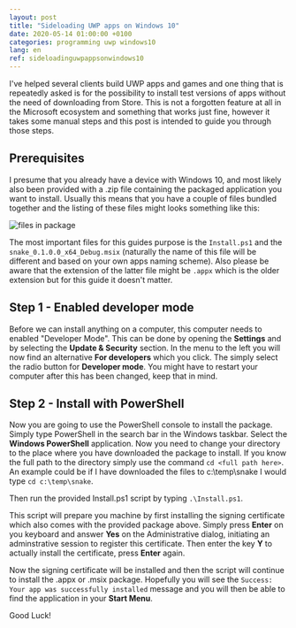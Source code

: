 ```yaml
---
layout: post
title: "Sideloading UWP apps on Windows 10"
date: 2020-05-14 01:00:00 +0100
categories: programming uwp windows10
lang: en
ref: sideloadinguwpappsonwindows10
---
```

I've helped several clients build UWP apps and games and one thing that is repeatedly asked is for the possibility to install test versions of apps without the need of downloading from Store. This is not a forgotten feature at all in the Microsoft ecosystem and something that works just fine, however it takes some manual steps and this post is intended to guide you through those steps.

## Prerequisites
I presume that you already have a device with Windows 10, and most likely also been provided with a .zip file containing the packaged application you want to install. Usually this means that you have a couple of files bundled together and the listing of these files might looks something like this:

![files in package][files]

The most important files for this guides purpose is the `Install.ps1` and the `snake_0.1.0.0_x64_Debug.msix` (naturally the name of this file will be different and based on your own apps naming scheme). Also please be aware that the extension of the latter file might be `.appx` which is the older extension but for this guide it doesn't matter.

## Step 1 - Enabled developer mode

Before we can install anything on a computer, this computer needs to enabled "Developer Mode". This can be done by opening the **Settings** and by selecting the **Update & Security** section. In the menu to the left you will now find an alternative **For developers** which you click. The simply select the radio button for **Developer mode**. You might have to restart your computer after this has been changed, keep that in mind.

## Step 2 - Install with PowerShell

Now you are going to use the PowerShell console to install the package. Simply type PowerShell in the search bar in the Windows taskbar. Select the **Windows PowerShell** application. Now you need to change your directory to the place where you have downloaded the package to install. If you know the full path to the directory simply use the command `cd <full path here>`. An example could be if I have downloaded the files to c:\temp\snake I would type `cd c:\temp\snake`. 

Then run the provided Install.ps1 script by typing `.\Install.ps1`.

This script will prepare you machine by first installing the signing certificate which also comes with the provided package above. Simply press **Enter** on you keyboard and answer **Yes** on the Administrative dialog, initiating an adminstrative session to register this certificate. Then enter the key **Y** to actually install the certificate, press **Enter** again.

Now the signing certificate will be installed and then the script will continue to install the .appx or .msix package. Hopefully you will see the `Success: Your app was successfully installed` message and you will then be able to find the application in your **Start Menu**.

Good Luck!

[files]: http://programmeramera.se/assets/msix_files.png
